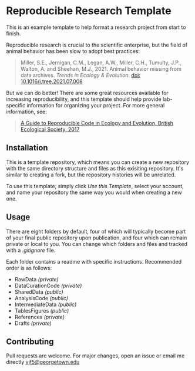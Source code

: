 # Reproducible Research Template

This is an example template to help format a research project from start to finish.

Reproducible research is crucial to the scientific enterprise, but the field of animal behavior has been slow to adopt best practices:

  >Miller, S.E., Jernigan, C.M., Legan, A.W., Miller, C.H., Tumulty, J.P., Walton, A. and Sheehan, M.J., 2021. Animal behavior missing from data archives. <i>Trends in Ecology &   Evolution.</i> [doi: 10.1016/j.tree.2021.07.008](https://doi.org/10.1016/j.tree.2021.07.008)

But we can do better! There are some great resources available for increasing reproducibility, and this template should help provide lab-specific information for organizing your project. For more general information, see:   

   >[A Guide to Reproducible Code in Ecology and Evolution, British Ecological Society, 2017](https://www.britishecologicalsociety.org/wp-content/uploads/2017/12/guide-to-reproducible-code.pdf)

## Installation

This is a template repository, which means you can create a new repository with the same directory structure and files as this exisiting repository. It's similar to creating a fork, but the repository histories will be unrelated. 

To use this template, simply click *Use this Template*, select your account, and name your repository the same way you would when creating a new one. 


## Usage

There are eight folders by default, four of which will typically become part of your final public repository upon publication, and four which can remain private or local to you. You can change which folders and files and tracked with a *.gitignore* file. 

Each folder contains a readme with specific instructions. Recommended order is as follows: 

- RawData *(private)*
- DataCurationCode *(private)*
- SharedData *(public)*
- AnalysisCode *(public)*
- IntermediateData *(public)*
- TablesFigures *(public)*
- References *(private)*
- Drafts *(private)*


## Contributing

Pull requests are welcome. For major changes, open an issue or email me directly <vjf5@georgetown.edu> 
